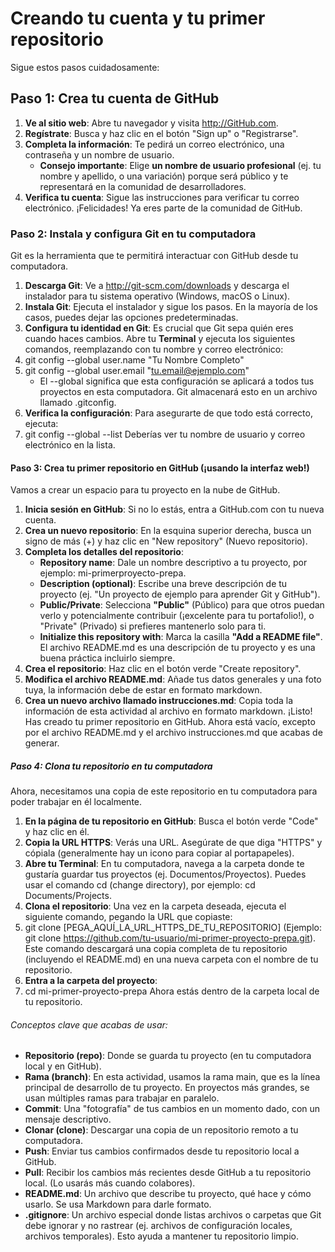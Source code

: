 # Creando tu cuenta y tu primer repositorio
Sigue estos pasos cuidadosamente:
## Paso 1: Crea tu cuenta de GitHub
1. **Ve al sitio web**: Abre tu navegador y visita http://GitHub.com.
2. **Regístrate**: Busca y haz clic en el botón "Sign up" o "Registrarse".
3. **Completa la información**: Te pedirá un correo electrónico, una contraseña y un nombre de usuario.
    - **Consejo importante**: Elige **un nombre de usuario profesional** (ej. tu nombre y apellido, o
una variación) porque será público y te representará en la comunidad de desarrolladores.
4. **Verifica tu cuenta**: Sigue las instrucciones para verificar tu correo electrónico.
¡Felicidades! Ya eres parte de la comunidad de GitHub.
### Paso 2: Instala y configura Git en tu computadora
Git es la herramienta que te permitirá interactuar con GitHub desde tu computadora.
1. **Descarga Git**: Ve a http://git-scm.com/downloads y descarga el instalador para tu sistema operativo
(Windows, macOS o Linux).
2. **Instala Git**: Ejecuta el instalador y sigue los pasos. En la mayoría de los casos, puedes dejar las
opciones predeterminadas.
3. **Configura tu identidad en Git**: Es crucial que Git sepa quién eres cuando haces cambios. Abre tu
**Terminal** y ejecuta los siguientes comandos, reemplazando con tu nombre y correo electrónico:
4. git config --global user.name "Tu Nombre Completo"
5. git config --global user.email "tu.email@ejemplo.com"
    - El --global significa que esta configuración se aplicará a todos tus proyectos en esta
computadora. Git almacenará esto en un archivo llamado .gitconfig.
6. **Verifica la configuración**: Para asegurarte de que todo está correcto, ejecuta:
7. git config --global --list
Deberías ver tu nombre de usuario y correo electrónico en la lista.
#### Paso 3: Crea tu primer repositorio en GitHub (¡usando la interfaz web!)
Vamos a crear un espacio para tu proyecto en la nube de GitHub.
1. **Inicia sesión en GitHub**: Si no lo estás, entra a GitHub.com con tu nueva cuenta.
2. **Crea un nuevo repositorio**: En la esquina superior derecha, busca un signo de más (+) y haz clic en
"New repository" (Nuevo repositorio).
3. **Completa los detalles del repositorio**:
   - **Repository name**: Dale un nombre descriptivo a tu proyecto, por ejemplo: mi-primerproyecto-prepa.
   - **Description (optional)**: Escribe una breve descripción de tu proyecto (ej. "Un proyecto de
ejemplo para aprender Git y GitHub").
   - **Public/Private**: Selecciona **"Public"** (Público) para que otros puedan verlo y
potencialmente contribuir (¡excelente para tu portafolio!), o "Private" (Privado) si prefieres
mantenerlo solo para ti.
   - **Initialize this repository with**: Marca la casilla **"Add a README file"**. El archivo
README.md es una descripción de tu proyecto y es una buena práctica incluirlo siempre.
4. **Crea el repositorio**: Haz clic en el botón verde "Create repository".
5. **Modifica el archivo README.md**: Añade tus datos generales y una foto tuya, la información debe
de estar en formato markdown.
6. **Crea un nuevo archivo llamado instrucciones.md**: Copia toda la información de esta actividad al
archivo en formato markdown.
¡Listo! Has creado tu primer repositorio en GitHub. Ahora está vacío, excepto por el archivo README.md y
el archivo instrucciones.md que acabas de generar.
##### Paso 4: Clona tu repositorio en tu computadora
Ahora, necesitamos una copia de este repositorio en tu computadora para poder trabajar en él localmente.
1. **En la página de tu repositorio en GitHub**: Busca el botón verde "Code" y haz clic en él.
2. **Copia la URL HTTPS**: Verás una URL. Asegúrate de que diga "HTTPS" y cópiala (generalmente
hay un icono para copiar al portapapeles).
3. **Abre tu Terminal**: En tu computadora, navega a la carpeta donde te gustaría guardar tus proyectos
(ej. Documentos/Proyectos). Puedes usar el comando cd (change directory), por ejemplo: cd
Documents/Projects.
4. **Clona el repositorio**: Una vez en la carpeta deseada, ejecuta el siguiente comando, pegando la URL
que copiaste:
5. git clone [PEGA_AQUÍ_LA_URL_HTTPS_DE_TU_REPOSITORIO]
(Ejemplo: git clone https://github.com/tu-usuario/mi-primer-proyecto-prepa.git). Este comando
descargará una copia completa de tu repositorio (incluyendo el README.md) en una nueva carpeta
con el nombre de tu repositorio.
6. **Entra a la carpeta del proyecto**:
7. cd mi-primer-proyecto-prepa
Ahora estás dentro de la carpeta local de tu repositorio.
###### Conceptos clave que acabas de usar:
   - **Repositorio (repo)**: Donde se guarda tu proyecto (en tu computadora local y en GitHub).
   - **Rama (branch)**: En esta actividad, usamos la rama main, que es la línea principal de desarrollo de tu
proyecto. En proyectos más grandes, se usan múltiples ramas para trabajar en paralelo.
   - **Commit**: Una "fotografía" de tus cambios en un momento dado, con un mensaje descriptivo.
   - **Clonar (clone)**: Descargar una copia de un repositorio remoto a tu computadora.
   - **Push**: Enviar tus cambios confirmados desde tu repositorio local a GitHub.
   - **Pull**: Recibir los cambios más recientes desde GitHub a tu repositorio local. (Lo usarás más cuando
colabores).
   - **README.md**: Un archivo que describe tu proyecto, qué hace y cómo usarlo. Se usa Markdown
para darle formato.
   - **.gitignore**: Un archivo especial donde listas archivos o carpetas que Git debe ignorar y no rastrear
(ej. archivos de configuración locales, archivos temporales). Esto ayuda a mantener tu repositorio
limpio.
